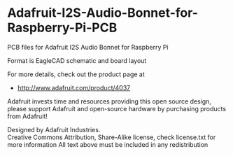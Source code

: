 # Adafruit-I2S-Audio-Bonnet-for-Raspberry-Pi-PCB
PCB files for Adafruit I2S Audio Bonnet for Raspberry Pi

Format is EagleCAD schematic and board layout

For more details, check out the product page at

   * http://www.adafruit.com/product/4037

Adafruit invests time and resources providing this open source design, 
please support Adafruit and open-source hardware by purchasing 
products from Adafruit!

Designed by Adafruit Industries.  
Creative Commons Attribution, Share-Alike license, check license.txt for more information
All text above must be included in any redistribution